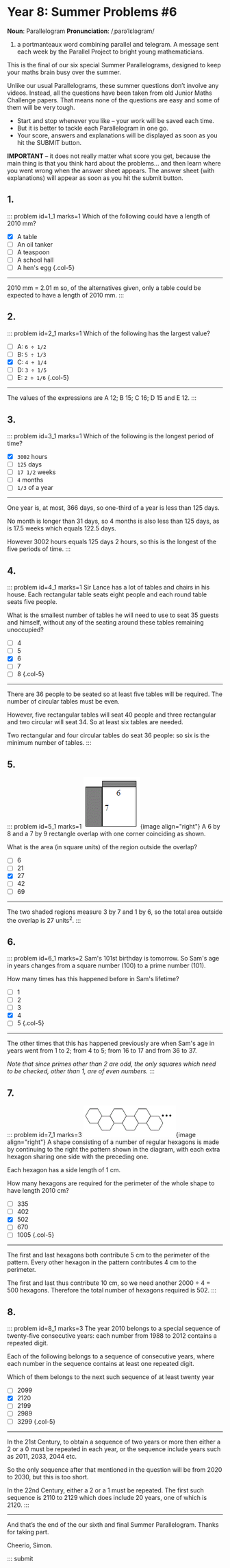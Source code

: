 # Year 8: Summer Problems #6

<div class="dictionary">

__Noun__: Parallelogram
__Pronunciation__: /ˌparəˈlɛləɡram/

1. a portmanteaux word combining parallel and telegram. A message sent each
week by the Parallel Project to bright young mathematicians.

</div>

This is the final of our six special Summer Parallelograms, designed to keep your maths brain busy over the summer.

Unlike our usual Parallelograms, these summer questions don’t involve any videos. Instead, all the questions have been taken from old Junior Maths Challenge papers. That means none of the questions are easy and some of them will be very tough.

* Start and stop whenever you like – your work will be saved each time.
* But it is better to tackle each Parallelogram in one go.
* Your score, answers and explanations will be displayed as soon as you hit the SUBMIT button.

__IMPORTANT__ – it does not really matter what score you get, because the main thing is that you think hard about the problems... and then learn where you went wrong when the answer sheet appears. The answer sheet (with explanations) will appear as soon as you hit the submit button.


## 1.

::: problem id=1_1 marks=1
Which of the following could have a length of 2010 mm?

* [x] A table
* [ ] An oil tanker
* [ ] A teaspoon
* [ ] A school hall
* [ ] A hen's egg
{.col-5}

---

2010 mm = 2.01 m so, of the alternatives given, only a table could be expected to have a length of 2010 mm.
:::


## 2.

::: problem id=2_1 marks=1
Which of the following has the largest value?

* [ ] A: `6 ÷ 1/2`
* [ ] B: `5 ÷ 1/3`
* [x] C: `4 ÷ 1/4`
* [ ] D: `3 ÷ 1/5`
* [ ] E: `2 ÷ 1/6`
{.col-5}

---

The values of the expressions are A 12; B 15; C 16; D 15 and E 12.
:::


## 3.

::: problem id=3_1 marks=1
Which of the following is the longest period of time?

* [x] `3002` hours
* [ ] `125` days
* [ ] `17 1/2` weeks
* [ ] `4` months
* [ ] `1/3` of a year

---

One year is, at most, 366 days, so one-third of a year is less than 125 days.

No month is longer than 31 days, so 4 months is also less than 125 days, as is 17.5 weeks which equals 122.5 days.

However 3002 hours equals 125 days 2 hours, so this is the longest of the five periods of time.
:::


## 4.

::: problem id=4_1 marks=1
Sir Lance has a lot of tables and chairs in his house. Each rectangular table seats eight people and each round table seats five people.

What is the smallest number of tables he will need to use to seat 35 guests and himself, without any of the seating around these tables remaining unoccupied?

* [ ] 4
* [ ] 5
* [x] 6
* [ ] 7
* [ ] 8
{.col-5}

---

There are 36 people to be seated so at least five tables will be required. The number of circular tables must be even.

However, five rectangular tables will seat 40 people and three rectangular and two circular will seat 34. So at least six tables are needed.

Two rectangular and four circular tables do seat 36 people: so six is the minimum number of tables.
:::


## 5.

::: problem id=5_1 marks=1
![](/resources/2018summer-8-6/5-rectagle-question.gif){image align="right"}
A 6 by 8 and a 7 by 9 rectangle overlap with one corner coinciding as shown.

What is the area (in square units) of the region outside the overlap?

* [ ] 6
* [ ] 21
* [x] 27
* [ ] 42
* [ ] 69

---

The two shaded regions measure 3 by 7 and 1 by 6, so the total area outside the overlap is 27 units<sup>2</sup>.
:::


## 6.

::: problem id=6_1 marks=2
Sam's 101st birthday is tomorrow. So Sam's age in years changes from a square number (100) to a prime number (101).

How many times has this happened before in Sam's lifetime?

* [ ] 1
* [ ] 2
* [ ] 3
* [x] 4
* [ ] 5
{.col-5}

---

The other times that this has happened previously are when Sam's age in years went from 1 to 2; from 4 to 5; from 16 to 17 and from 36 to 37.

_Note that since primes other than 2 are odd, the only squares which need to be checked, other than 1, are of even numbers._
:::


## 7.

::: problem id=7_1 marks=3
![](/resources/2018summer-8-6/7-hexagons-question.gif){image align="right"}
A shape consisting of a number of regular hexagons is made by continuing to the right the pattern shown in the diagram, with each extra hexagon sharing one side with the preceding one.

Each hexagon has a side length of 1 cm.

How many hexagons are required for the perimeter of the whole shape to have length 2010 cm?

* [ ] 335
* [ ] 402
* [x] 502
* [ ] 670
* [ ] 1005
{.col-5}

---

The first and last hexagons both contribute 5 cm to the perimeter of the pattern. Every other hexagon in the pattern contributes 4 cm to the perimeter.

The first and last thus contribute 10 cm, so we need another 2000 ÷ 4 = 500 hexagons. Therefore the total number of hexagons required is 502.
:::


## 8.

::: problem id=8_1 marks=3
The year 2010 belongs to a special sequence of twenty-five consecutive years: each number from 1988 to 2012 contains a repeated digit.

Each of the following belongs to a sequence of consecutive years, where each number in the sequence contains at least one repeated digit.

Which of them belongs to the next such sequence of at least twenty year

* [ ] 2099
* [x] 2120
* [ ] 2199
* [ ] 2989
* [ ] 3299
{.col-5}

---

In the 21st Century, to obtain a sequence of two years or more then either a 2 or a 0 must be repeated in each year, or the sequence include years such as 2011, 2033, 2044 etc.

So the only sequence after that mentioned in the question will be from 2020 to 2030, but this is too short.

In the 22nd Century, either a 2 or a 1 must be repeated. The first such sequence is 2110 to 2129 which does include 20 years, one of which is 2120.
:::


***

And that’s the end of the our sixth and final Summer Parallelogram. Thanks for taking part.

Cheerio,
Simon.

::: submit
